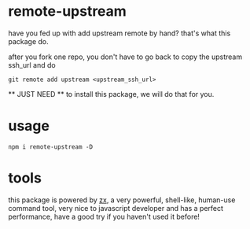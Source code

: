 # remote-upstream

have you fed up with add upstream remote by hand? that's what this package do.

after you fork one repo, you don't have to go back to copy the upstream ssh_url and do

```
git remote add upstream <upstream_ssh_url>
```

** JUST NEED ** to install this package, we will do that for you.

# usage

`npm i remote-upstream -D`

# tools

this package is powered by [zx](https://github.com/google/zx), a very powerful, shell-like, human-use command tool, very nice to javascript developer and has a perfect performance, have a good try if you haven't used it before!
